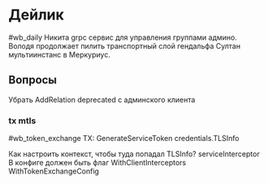 # Дейлик
#wb_daily 
Никита grpc сервис для управления группами админо.
Володя продолжает пилить транспортный слой гендальфа
Султан мультиинстанс в Меркуриус.
## Вопросы
Убрать AddRelation deprecated с админского клиента

### tx mtls
#wb_token_exchange
TX:  GenerateServiceToken
credentials.TLSInfo

Как настроить контекст, чтобы туда попадал TLSInfo?
serviceInterceptor
В конфиге должен быть флаг
WithClientInterceptors
WithTokenExchangeConfig
